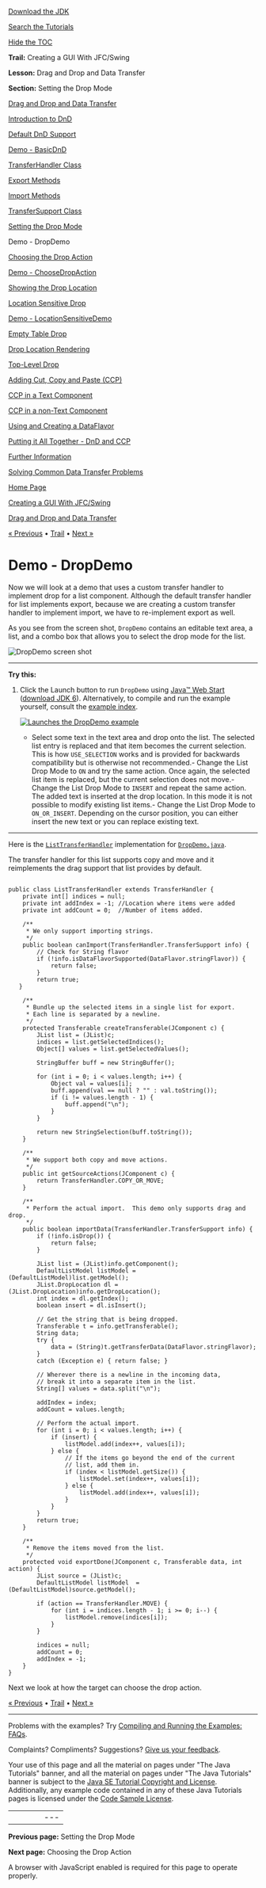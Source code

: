 [Download
the JDK](http://java.sun.com/javase/6/download.jsp)
  
[Search the
Tutorials](../../search.html)
  
[Hide the TOC](javascript:toggleLeft())

**Trail:** Creating a GUI With JFC/Swing
  
**Lesson:** Drag and Drop and Data Transfer
  
**Section:** Setting the Drop Mode

[Drag and Drop and Data Transfer](index.html)

[Introduction to DnD](intro.html)

[Default DnD Support](defaultsupport.html)

[Demo - BasicDnD](basicdemo.html)

[TransferHandler Class](transferhandler.html)

[Export Methods](export.html)

[Import Methods](import.html)

[TransferSupport Class](transfersupport.html)

[Setting the Drop Mode](dropmodes.html)

Demo - DropDemo

[Choosing the Drop Action](dropaction.html)

[Demo - ChooseDropAction](dropactiondemo.html)

[Showing the Drop Location](showdroploc.html)

[Location Sensitive Drop](locsensitivedrop.html)

[Demo - LocationSensitiveDemo](locsensitivedemo.html)

[Empty Table Drop](emptytable.html)

[Drop Location Rendering](droplocation.html)

[Top-Level Drop](toplevel.html)

[Adding Cut, Copy and Paste (CCP)](cutpaste.html)

[CCP in a Text Component](textpaste.html)

[CCP in a non-Text Component](listpaste.html)

[Using and Creating a DataFlavor](dataflavor.html)

[Putting it All Together - DnD and CCP](together.html)

[Further Information](info.html)

[Solving Common Data Transfer Problems](problems.html)

[Home Page](../../index.html)
>
[Creating a GUI With JFC/Swing](../index.html)
>
[Drag and Drop and Data Transfer](index.html)

[« Previous](dropmodes.html) • [Trail](../TOC.html) • [Next »](dropaction.html)

# Demo - DropDemo

Now we will look at a demo that uses a custom transfer handler
to implement drop for a list component.
Although the default transfer handler for list implements export,
because we are creating a custom transfer handler to implement
import, we have to re-implement export as well.

As you see from the screen shot, `DropDemo` contains an editable
text area, a list, and a combo box that allows you to select the drop mode for the list.

![DropDemo screen shot](../../figures/uiswing/dnd/DropDemo.png)

---

**Try this:**

1. Click the Launch button to run `DropDemo` using
   [Java™ Web Start](http://java.sun.com/products/javawebstart/index.jsp) ([download JDK 6](http://java.sun.com/javase/downloads/index.jsp)).
   Alternatively, to compile and run the example yourself,
   consult the
   [example index](../examples/dnd/index.html#DropDemo).

   [![Launches the DropDemo example](../../images/jws-launch-button.png)](http://download.oracle.com/javase/tutorialJWS/uiswing/dnd/ex6/DropDemo.jnlp)

   - Select some text in the text area and drop onto the list.
     The selected list entry is replaced and that item becomes
     the current selection. This is how `USE_SELECTION` works
     and is provided for backwards compatibility but is otherwise not
     recommended.- Change the List Drop Mode to `ON` and try the same
       action. Once again, the selected list item is replaced, but
       the current selection does not move.- Change the List Drop Mode to `INSERT` and repeat the
         same action. The added text is inserted at the drop location.
         In this mode it is not possible to modify existing list items.- Change the List Drop Mode to `ON_OR_INSERT`.
           Depending on the cursor position, you can either insert the
           new text or you can replace existing text.

---

Here is the
[`ListTransferHandler`](../examples/dnd/DropDemoProject/src/dnd/ListTransferHandler.java) implementation for
[`DropDemo.java`](../examples/dnd/DropDemoProject/src/dnd/DropDemo.java).

The transfer handler for this list supports copy and move and
it reimplements the drag support that list provides by default.

```

public class ListTransferHandler extends TransferHandler {
    private int[] indices = null;
    private int addIndex = -1; //Location where items were added
    private int addCount = 0;  //Number of items added.
            
    /**
     * We only support importing strings.
     */
    public boolean canImport(TransferHandler.TransferSupport info) {
        // Check for String flavor
        if (!info.isDataFlavorSupported(DataFlavor.stringFlavor)) {
            return false;
        }
        return true;
   }

    /**
     * Bundle up the selected items in a single list for export.
     * Each line is separated by a newline.
     */
    protected Transferable createTransferable(JComponent c) {
        JList list = (JList)c;
        indices = list.getSelectedIndices();
        Object[] values = list.getSelectedValues();
        
        StringBuffer buff = new StringBuffer();

        for (int i = 0; i < values.length; i++) {
            Object val = values[i];
            buff.append(val == null ? "" : val.toString());
            if (i != values.length - 1) {
                buff.append("\n");
            }
        }
        
        return new StringSelection(buff.toString());
    }
    
    /**
     * We support both copy and move actions.
     */
    public int getSourceActions(JComponent c) {
        return TransferHandler.COPY_OR_MOVE;
    }
    
    /**
     * Perform the actual import.  This demo only supports drag and drop.
     */
    public boolean importData(TransferHandler.TransferSupport info) {
        if (!info.isDrop()) {
            return false;
        }

        JList list = (JList)info.getComponent();
        DefaultListModel listModel = (DefaultListModel)list.getModel();
        JList.DropLocation dl = (JList.DropLocation)info.getDropLocation();
        int index = dl.getIndex();
        boolean insert = dl.isInsert();

        // Get the string that is being dropped.
        Transferable t = info.getTransferable();
        String data;
        try {
            data = (String)t.getTransferData(DataFlavor.stringFlavor);
        } 
        catch (Exception e) { return false; }
                                
        // Wherever there is a newline in the incoming data,
        // break it into a separate item in the list.
        String[] values = data.split("\n");
        
        addIndex = index;
        addCount = values.length;
        
        // Perform the actual import.  
        for (int i = 0; i < values.length; i++) {
            if (insert) {
                listModel.add(index++, values[i]);
            } else {
                // If the items go beyond the end of the current
                // list, add them in.
                if (index < listModel.getSize()) {
                    listModel.set(index++, values[i]);
                } else {
                    listModel.add(index++, values[i]);
                }
            }
        }
        return true;
    }

    /**
     * Remove the items moved from the list.
     */
    protected void exportDone(JComponent c, Transferable data, int action) {
        JList source = (JList)c;
        DefaultListModel listModel  = (DefaultListModel)source.getModel();

        if (action == TransferHandler.MOVE) {
            for (int i = indices.length - 1; i >= 0; i--) {
                listModel.remove(indices[i]);
            }
        }
        
        indices = null;
        addCount = 0;
        addIndex = -1;
    }
}

```

Next we look at how the target can choose the drop action.

[« Previous](dropmodes.html)
•
[Trail](../TOC.html)
•
[Next »](dropaction.html)

---

Problems with the examples? Try [Compiling and Running
the Examples: FAQs](../../information/run-examples.html).
  
Complaints? Compliments? Suggestions? [Give
us your feedback](http://download.oracle.com/javase/feedback.html).

Your use of this page and all the material on pages under "The Java Tutorials" banner,
and all the material on pages under "The Java Tutorials" banner is subject to the [Java SE Tutorial Copyright
and License](../../information/license.html).
Additionally, any example code contained in any of these Java
Tutorials pages is licensed under the
[Code
Sample License](http://developers.sun.com/license/berkeley_license.html).

|  |  |  |  |  |
| --- | --- | --- | --- | --- |
| |  |  | | --- | --- | | duke image | Oracle logo | | [About Oracle](http://www.oracle.com/us/corporate/index.html) | [Oracle Technology Network](http://www.oracle.com/technology/index.html) | [Terms of Service](https://www.samplecode.oracle.com/servlets/CompulsoryClickThrough?type=TermsOfService) | Copyright © 1995, 2011 Oracle and/or its affiliates. All rights reserved. |

**Previous page:** Setting the Drop Mode
  
**Next page:** Choosing the Drop Action




A browser with JavaScript enabled is required for this page to operate properly.